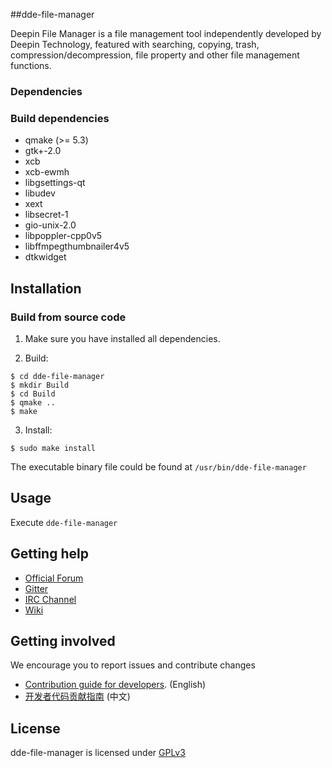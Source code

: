 ##dde-file-manager

Deepin File Manager is a file management tool independently  developed by Deepin Technology, featured with searching, copying, trash, compression/decompression, file property and other file management functions.

### Dependencies

### Build dependencies

* qmake (>= 5.3)
* gtk+-2.0
* xcb
* xcb-ewmh
* libgsettings-qt
* libudev
* xext
* libsecret-1
* gio-unix-2.0
* libpoppler-cpp0v5
* libffmpegthumbnailer4v5
* dtkwidget


## Installation

### Build from source code

1. Make sure you have installed all dependencies.

2. Build:
```
$ cd dde-file-manager
$ mkdir Build
$ cd Build
$ qmake ..
$ make
```

3. Install:
```
$ sudo make install
```

The executable binary file could be found at `/usr/bin/dde-file-manager`

## Usage

Execute `dde-file-manager`

## Getting help
* [Official Forum](https://bbs.deepin.org/)
* [Gitter](https://gitter.im/orgs/linuxdeepin/rooms)
* [IRC Channel](https://webchat.freenode.net/?channels=deepin)
* [Wiki](https://wiki.deepin.org/)

## Getting involved

We encourage you to report issues and contribute changes

* [Contribution guide for developers](https://github.com/linuxdeepin/developer-center/wiki/Contribution-Guidelines-for-Developers-en). (English)
* [开发者代码贡献指南](https://github.com/linuxdeepin/developer-center/wiki/Contribution-Guidelines-for-Developers) (中文)

## License

dde-file-manager is licensed under [GPLv3](LICENSE)
